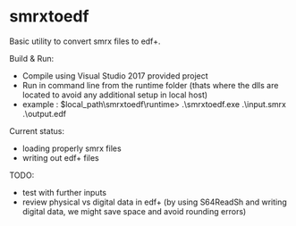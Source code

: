 # smrxtoedf

Basic utility to convert smrx files to edf+. 

Build & Run:
- Compile using Visual Studio 2017 provided project
- Run in command line from the runtime folder (thats where the dlls are 
located to avoid any additional setup in local host)
- example :  $local_path\smrxtoedf\runtime> .\smrxtoedf.exe .\input.smrx .\output.edf

Current status: 
- loading properly smrx files 
- writing out edf+ files

TODO:
- test with further inputs
- review physical vs digital data in edf+ (by using S64ReadSh and writing digital data, we might save space and avoid rounding errors)

